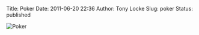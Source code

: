 Title: Poker
Date: 2011-06-20 22:36
Author: Tony Locke
Slug: poker
Status: published

![Poker]({static}/images/2011/2010-12-11_20_54_07.jpg)
